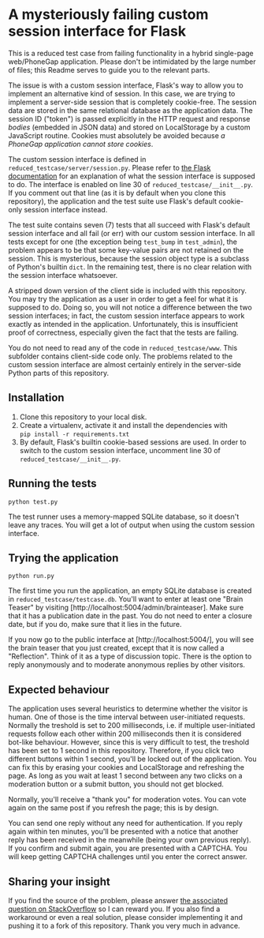 # A mysteriously failing custom session interface for Flask

This is a reduced test case from failing functionality in a hybrid single-page web/PhoneGap application. Please don't be intimidated by the large number of files; this Readme serves to guide you to the relevant parts.

The issue is with a custom session interface, Flask's way to allow you to implement an alternative kind of session. In this case, we are trying to implement a server-side session that is completely cookie-free. The session data are stored in the same relational database as the application data. The session ID ("token") is passed explicitly in the HTTP request and response *bodies* (embedded in JSON data) and stored on LocalStorage by a custom JavaScript routine. Cookies must absolutely be avoided because *a PhoneGap application cannot store cookies*.

The custom session interface is defined in `reduced_testcase/server/session.py`. Please refer to [the Flask documentation](http://flask.pocoo.org/docs/0.10/api/#session-interface) for an explanation of what the session interface is supposed to do. The interface is enabled on line 30 of `reduced_testcase/__init__.py`. If you comment out that line (as it is by default when you clone this repository), the application and the test suite use Flask's default cookie-only session interface instead.

The test suite contains seven (7) tests that all succeed with Flask's default session interface and all fail (or err) with our custom session interface. In all tests except for one (the exception being `test_bump` in `test_admin`), the problem appears to be that some key-value pairs are not retained on the session. This is mysterious, because the session object type is a subclass of Python's builtin `dict`. In the remaining test, there is no clear relation with the session interface whatsoever.

A stripped down version of the client side is included with this repository. You may try the application as a user in order to get a feel for what it is supposed to do. Doing so, you will not notice a difference between the two session interfaces; in fact, the custom session interface appears to work exactly as intended in the application. Unfortunately, this is insufficient proof of correctness, especially given the fact that the tests are failing.

You do not need to read any of the code in `reduced_testcase/www`. This subfolder contains client-side code only. The problems related to the custom session interface are almost certainly entirely in the server-side Python parts of this repository.

## Installation

 1. Clone this repository to your local disk.
 2. Create a virtualenv, activate it and install the dependencies with  
     `pip install -r requirements.txt`
 3. By default, Flask's builtin cookie-based sessions are used. In order to switch to the custom session interface, uncomment line 30 of `reduced_testcase/__init__.py`.

## Running the tests

    python test.py

The test runner uses a memory-mapped SQLite database, so it doesn't leave any traces. You will get a lot of output when using the custom session interface.

## Trying the application

    python run.py

The first time you run the application, an empty SQLite database is created in `reduced_testcase/testcase.db`. You'll want to enter at least one "Brain Teaser" by visiting [http://localhost:5004/admin/brainteaser]. Make sure that it has a publication date in the past. You do not need to enter a closure date, but if you do, make sure that it lies in the future.

If you now go to the public interface at [http://localhost:5004/], you will see the brain teaser that you just created, except that it is now called a "Reflection". Think of it as a type of discussion topic. There is the option to reply anonymously and to moderate anonymous replies by other visitors.

## Expected behaviour

The application uses several heuristics to determine whether the visitor is human. One of those is the time interval between user-initiated requests. Normally the treshold is set to 200 milliseconds, i.e. if multiple user-initiated requests follow each other within 200 milliseconds then it is considered bot-like behaviour. However, since this is very difficult to test, the treshold has been set to 1 second in this repository. Therefore, if you click two different buttons within 1 second, you'll be locked out of the application. You can fix this by erasing your cookies and LocalStorage and refreshing the page. As long as you wait at least 1 second between any two clicks on a moderation button or a submit button, you should not get blocked.

Normally, you'll receive a "thank you" for moderation votes. You can vote again on the same post if you refresh the page; this is by design.

You can send one reply without any need for authentication. If you reply again within ten minutes, you'll be presented with a notice that another reply has been received in the meanwhile (being your own previous reply). If you confirm and submit again, you are presented with a CAPTCHA. You will keep getting CAPTCHA challenges until you enter the correct answer.

## Sharing your insight

If you find the source of the problem, please answer [the associated question on StackOverflow](http://stackoverflow.com/questions/32483063/why-do-these-tests-fail-for-this-custom-flask-session-interface) so I can reward you. If you also find a workaround or even a real solution, please consider implementing it and pushing it to a fork of this repository. Thank you very much in advance.
